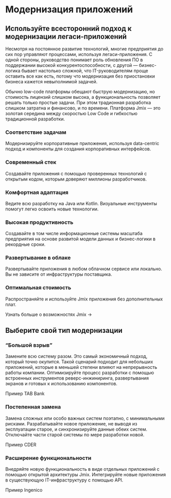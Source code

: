 # Модернизация приложений

## Используйте всесторонний подход к модернизации легаси-приложений

Несмотря на постоянное развитие технологий, многие предприятия до сих пор управляют процессами, используя легаси-приложения. С одной стороны, руководство понимает роль обновления ПО в поддержании высокой конкурентоспособности, с другой — бизнес-логика бывает настолько сложной, что IT-руководителям проще оставить все как есть, потому что модернизация без приостановки бизнеса кажется невыполнимой задачей. 

Обычно low-code платформы обещают быструю модернизацию, но стоимость лицензий слишком высока, а функциональность позволяет решать только простые задачи. При этом традионная разработка слишком затратна и финансово, и по времени. Платформа Jmix — это золотая середина между скоростью Low Code и гибкостью традиционной разработки.

### Соответствие задачам

Модернизируйте корпоративные приложения, используя data-centric подход и компоненты для создания корпоративных интерфейсов.

### Современный стек

Создавайте приложения с помощью проверенных технологий с открытым кодом, которым доверяют миллионы разработчиков.

### Комфортная адаптация

Ведите всю разработку на Java или Kotlin. Визуальные инструменты помогут легко освоить новые технологии.

### Высокая продуктивность

Создавайте в том числе информационные системы масштаба предприятия на основе развитой модели данных и бизнес-логики в рекордные сроки.

### Развертывание в облаке

Развертывайте приложения в любом облачном сервисе или локально. Вы не зависите от инфраструктуры поставщика.

### Оптимальная стоимость

Распространяйте и используйте Jmix приложения без дополнительных плат.


Узнать больше о возможностях Jmix ->

## Выберите свой тип модернизации

### “Большой взрыв”

Замените всю систему разом. Это самый экономичный подход, который точно окупится. Такой сценарий подходит для небольших приложений, которые в  меньшей степени влияют на непрерывность работы компании. Оптимизируйте процесс разработки с помощью встроенных инструментов реверс-инжиниринга, развертывания экранов и готовых к использованию компонентов.

Пример TAB Bank


### Постепенная замена

Замена сложных или особо важных систем поэтапно, с минимальными рисками. Разрабатывайте новое приложение, не выводя из эксплуатации старое, и синхронизируйте данные обеих систем. Отключайте части старой системы по мере разработки новой.

Пример CDER


### Расширение функциональности

Внедряйте новую функциональность в виде отдельных приложений с помощью открытой архитектуры Jmix. Интегрируйте новые приложения в существующую IT-инфраструктуру с помощью API.

Пример Ingenico
